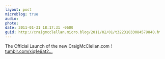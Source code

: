 ```yaml
---
layout: post
microblog: true
audio: 
photo: 
date: 2011-01-31 18:17:31 -0600
guid: http://craigmcclellan.micro.blog/2011/02/01/t32231033084579840.html
---
```

The Official Launch of the new CraigMcClellan.com ! [tumblr.com/xiq1e9at2...](http://tumblr.com/xiq1e9at2r)

